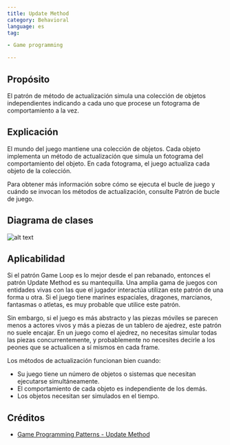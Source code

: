 ```yaml
---  
title: Update Method
category: Behavioral
language: es
tag:

- Game programming

---  
```


## Propósito

El patrón de método de actualización simula una colección de objetos independientes indicando a cada uno que procese un
fotograma de comportamiento a la vez.

## Explicación

El mundo del juego mantiene una colección de objetos. Cada objeto implementa un método de actualización que simula un
fotograma del comportamiento del objeto. En cada fotograma, el juego actualiza cada objeto de la colección.

Para obtener más información sobre cómo se ejecuta el bucle de juego y cuándo se invocan los métodos de actualización,
consulte Patrón de bucle de juego.

## Diagrama de clases

![alt text](./etc/update-method.urm.png "Update Method pattern class diagram")

## Aplicabilidad

Si el patrón Game Loop es lo mejor desde el pan rebanado, entonces el patrón Update Method es su mantequilla. Una amplia
gama de juegos con entidades vivas con las que el jugador interactúa utilizan este patrón de una forma u otra. Si el
juego tiene marines espaciales, dragones, marcianos, fantasmas o atletas, es muy probable que utilice este patrón.

Sin embargo, si el juego es más abstracto y las piezas móviles se parecen menos a actores vivos y más a piezas de un
tablero de ajedrez, este patrón no suele encajar. En un juego como el ajedrez, no necesitas simular todas las piezas
concurrentemente, y probablemente no necesites decirle a los peones que se actualicen a sí mismos en cada frame.

Los métodos de actualización funcionan bien cuando:

- Su juego tiene un número de objetos o sistemas que necesitan ejecutarse simultáneamente.
- El comportamiento de cada objeto es independiente de los demás.
- Los objetos necesitan ser simulados en el tiempo.

## Créditos

* [Game Programming Patterns - Update Method](http://gameprogrammingpatterns.com/update-method.html)
